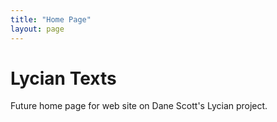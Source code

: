 ```yaml
---
title: "Home Page"
layout: page
---
```


# Lycian Texts


Future home page for web site on Dane Scott's Lycian project.

